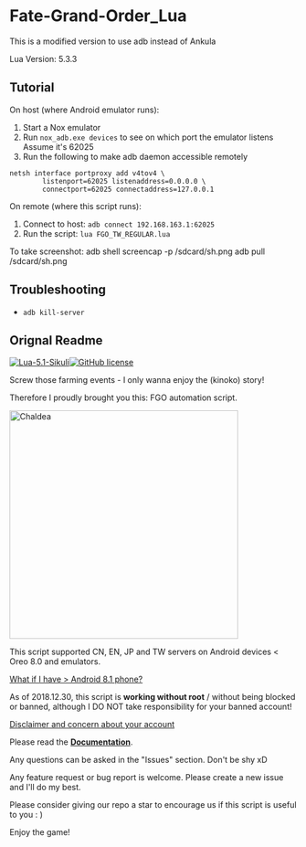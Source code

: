 # Fate-Grand-Order_Lua
This is a modified version to use adb instead of Ankula

Lua Version: 5.3.3

## Tutorial
On host (where Android emulator runs):
1. Start a Nox emulator
2. Run `nox_adb.exe devices` to see on which port the emulator listens
Assume it's 62025
3. Run the following to make adb daemon accessible remotely
```
netsh interface portproxy add v4tov4 \
        listenport=62025 listenaddress=0.0.0.0 \
        connectport=62025 connectaddress=127.0.0.1
```

On remote (where this script runs):
1. Connect to host: `adb connect 192.168.163.1:62025`
2. Run the script: `lua FGO_TW_REGULAR.lua`

To take screenshot:
adb shell screencap -p /sdcard/sh.png
adb pull /sdcard/sh.png

## Troubleshooting
- `adb kill-server`

## Orignal Readme
[![Lua-5.1-Sikuli](https://cdn.rawgit.com/29988122/Fate-Grand-Order_Lua/master/docs/media/Lua--Sikuli-5.1-blue.svg)](http://www.sikuli.org/)[![GitHub license](https://cdn.rawgit.com/29988122/Fate-Grand-Order_Lua/master/docs/media/Fate-Grand-Order_Lua.svg)](https://github.com/29988122/Fate-Grand-Order_Lua/blob/master/LICENSE)

Screw those farming events - I only wanna enjoy the (kinoko) story!

Therefore I proudly brought you this: FGO automation script.

<p>
	<img alt="Chaldea" src="https://camo.githubusercontent.com/19a9a5e1023613c01ba79aa1d03cae17d201f610/68747470733a2f2f7669676e65747465312e77696b69612e6e6f636f6f6b69652e6e65742f666174656772616e646f726465722f696d616765732f322f32642f4368616c6465615f53656375726974795f4f7267616e697a6174696f6e5f4c6f676f2e706e672f7265766973696f6e2f6c61746573742f7363616c652d746f2d77696474682d646f776e2f323030303f63623d3230313631313139303833333437" width="400"/>
</p>

This script supported CN, EN, JP and TW servers on Android devices < Oreo 8.0 and emulators.

[What if I have > Android 8.1 phone?](https://29988122.github.io/Fate-Grand-Order_Lua/#/install?id=android-81-and-above)

As of 2018.12.30, this script is **working without root** / without being blocked or banned, although I DO NOT take responsibility for your banned account! 

[Disclaimer and concern about your account](https://29988122.github.io/Fate-Grand-Order_Lua/#/account-safety)

Please read the **[Documentation](https://29988122.github.io/Fate-Grand-Order_Lua/#/)**.

Any questions can be asked in the "Issues" section. Don't be shy xD

Any feature request or bug report is welcome. Please create a new issue and I'll do my best.

Please consider giving our repo a star to encourage us if this script is useful to you : )

Enjoy the game!
